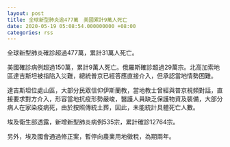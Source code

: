 ```yaml
---
layout: post
title: 全球新型肺炎逾477萬　美國累計9萬人死亡
date: 2020-05-19 05:08:54.000000000 +08:00
categories: rss
---
```


全球新型肺炎確診超過477萬，累計31萬人死亡。

美國確診病例超過150萬，累計9萬人死亡。俄羅斯確診超過29萬宗。北高加索地區達吉斯坦被指陷入災難，總統普京已經答應直接介入，但承認當地情勢困難。

達吉斯坦位處山區，大部分民眾信仰伊斯蘭教，當地教士曾經與普京視頻對話，直接要求對方介入，形容當地抗疫形勢嚴峻，醫護人員缺乏保護物資及裝備，大部分病人在家染疫病死，由於按照傳統土葬，因此，未能統計具體死亡人數。

埃及衛生部透露，新增新型肺炎病例535宗，累計確診12764宗。

另外，埃及國會通過修正案，暫停向農業用地徵稅，為期兩年。
